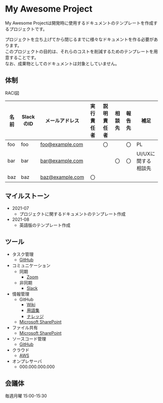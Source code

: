 # My Awesome Project

My Awesome Projectは開発時に使用するドキュメントのテンプレートを作成するプロジェクトです。

プロジェクトを立ち上げてから閉じるまでに様々なドキュメントを作る必要があります。  
このプロジェクトの目的は、それらのコストを削減するためのテンプレートを用意することです。  
なお、成果物としてのドキュメントは対象としていません。


## 体制

RACI図

| 名前 | SlackのID | メールアドレス | 実行責任者 | 説明責任者 | 相談先 | 報告先 | 補足 |
| --- | --- | --- |:---:|:---:|:---:|:---:| --- |
| foo | foo | foo@example.com | | 〇 | | 〇 | PL |
| bar | bar | bar@example.com | | | 〇 | 〇 | UI/UXに関する相談先 |
| baz | baz | baz@example.com | 〇 | | | | |


## マイルストーン

- 2021-07
    - プロジェクトに関するドキュメントのテンプレート作成
- 2021-08
    - 英語版のテンプレート作成


## ツール

- タスク管理
    - [GitHub](#)
- コミュニケーション
    - 同期
        - [Zoom](#)
    - 非同期
        - [Slack](#)
- 情報管理
    - GitHub
        - [Wiki](#)
        - [用語集](#)
        - [ナレッジ](#)
    - [Microsoft SharePoint](#)
- ファイル共有
    - [Microsoft SharePoint](#)
- ソースコード管理
    - [GitHub](#)
- クラウド
    - [AWS](#)
- オンプレサーバ
    - 000.000.000.000


## 会議体

毎週月曜 15:00-15:30
